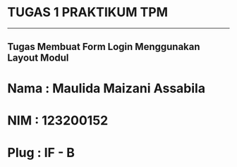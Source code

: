 # TUGAS 1 PRAKTIKUM TPM
___________________________________________________________
## Tugas Membuat Form Login Menggunakan Layout Modul
# Nama  : Maulida Maizani Assabila
# NIM   : 123200152
# Plug  : IF - B
